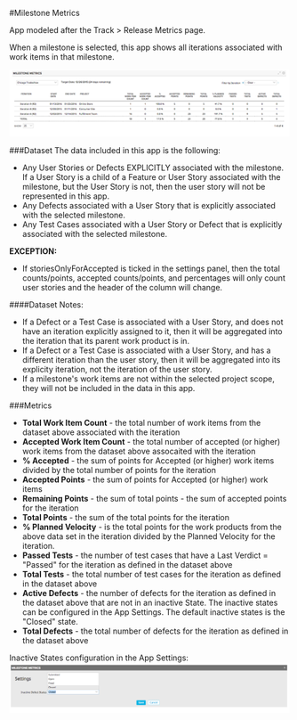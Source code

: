 #Milestone Metrics

App modeled after the Track > Release Metrics page.  

When a milestone is selected, this app shows all iterations associated with work items in that milestone.  

![ScreenShot](/images/milestone-metrics.png)

###Dataset
The data included in this app is the following:
* Any User Stories or Defects EXPLICITLY associated with the milestone.  If a User Story is a child of a Feature or User Story associated with the milestone, but the User Story is not, then the user story will not be represented in this app. 
* Any Defects associated with a User Story that is explicitly associated with the selected milestone.  
* Any Test Cases associated with a User Story or Defect that is explicitly associated with the selected milestone.  

**EXCEPTION:**
* If storiesOnlyForAccepted is ticked in the settings panel, then the total counts/points, accepted counts/points, and percentages will only count user stories and the header of the column will change.

####Dataset Notes:
* If a Defect or a Test Case is associated with a User Story, and does not have an iteration explicitly assigned to it, then it will be aggregated into the iteration that its parent work product is in.  
* If a Defect or a Test Case is associated with a User Story, and has a different iteration than the user story, then it will be aggregated into its explicity iteration, not the iteration of the user story.  
* If a milestone's work items are not within the selected project scope, they will not be included in the data in this app.  

###Metrics
* **Total Work Item Count** - the total number of work items from the dataset above associated with the iteration
* **Accepted Work Item Count** - the total number of accepted (or higher) work items from the dataset above assocaited with the iteration
* **% Accepted** - the sum of points for Accepted (or higher) work items divided by the total number of points for the iteration
* **Accepted Points** - the sum of points for Accepted (or higher) work items
* **Remaining Points** - the sum of total points - the sum of accepted points for the iteration
* **Total Points** - the sum of the total points for the iteration
* **% Planned Velocity** - is the total points for the work products from the above data set in the iteration divided by the Planned Velocity for the iteration.  
* **Passed Tests** - the number of test cases that have a Last Verdict = "Passed" for the iteration as defined in the dataset above
* **Total Tests** - the total number of test cases for the iteration as defined in the dataset above
* **Active Defects** - the number of defects for the iteration as defined in the dataset above that are not in an inactive State. The inactive states can be configured in the App Settings.  The default inactive states is the "Closed" state.
* **Total Defects** - the total number of defects for the iteration as defined in the dataset above

Inactive States configuration in the App Settings:
![ScreenShot](/images/milestone-metrics-configuration.png)
